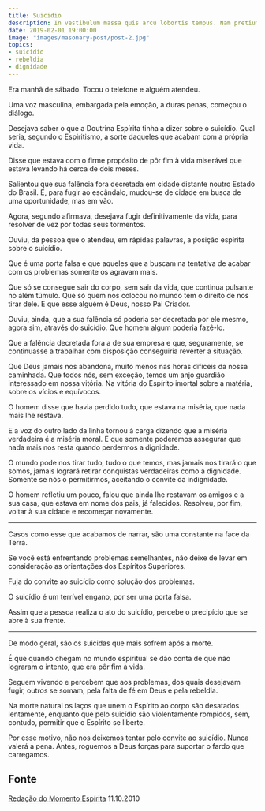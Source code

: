 ```yaml
---
title: Suicidio
description: In vestibulum massa quis arcu lobortis tempus. Nam pretium arcu in odio vulputate luctus.
date: 2019-02-01 19:00:00
image: "images/masonary-post/post-2.jpg"
topics: 
- suicidio
- rebeldia
- dignidade
---
```


Era manhã de sábado. Tocou o telefone e alguém atendeu.

Uma voz masculina, embargada pela emoção, a duras penas, começou o diálogo.

Desejava saber o que a Doutrina Espírita tinha a dizer sobre o suicídio. Qual seria, segundo o Espiritismo, a sorte daqueles que acabam com a própria vida.

Disse que estava com o firme propósito de pôr fim à vida miserável que estava levando há cerca de dois meses.

Salientou que sua falência fora decretada em cidade distante noutro Estado do Brasil. E, para fugir ao escândalo, mudou-se de cidade em busca de uma oportunidade, mas em vão.

Agora, segundo afirmava, desejava fugir definitivamente da vida, para resolver de vez por todas seus tormentos.

Ouviu, da pessoa que o atendeu, em rápidas palavras, a posição espírita sobre o suicídio.

Que é uma porta falsa e que aqueles que a buscam na tentativa de acabar com os problemas somente os agravam mais.

Que só se consegue sair do corpo, sem sair da vida, que continua pulsante no além túmulo. Que só quem nos colocou no mundo tem o direito de nos tirar dele. E que esse alguém é Deus, nosso Pai Criador.

Ouviu, ainda, que a sua falência só poderia ser decretada por ele mesmo, agora sim, através do suicídio. Que homem algum poderia fazê-lo.

Que a falência decretada fora a de sua empresa e que, seguramente, se continuasse a trabalhar com disposição conseguiria reverter a situação.

Que Deus jamais nos abandona, muito menos nas horas difíceis da nossa caminhada. Que todos nós, sem exceção, temos um anjo guardião interessado em nossa vitória. Na vitória do Espírito imortal sobre a matéria, sobre os vícios e equívocos.

O homem disse que havia perdido tudo, que estava na miséria, que nada mais lhe restava.

E a voz do outro lado da linha tornou à carga dizendo que a miséria verdadeira é a miséria moral. E que somente poderemos assegurar que nada mais nos resta quando perdermos a dignidade.

O mundo pode nos tirar tudo, tudo o que temos, mas jamais nos tirará o que somos, jamais logrará retirar conquistas verdadeiras como a dignidade. Somente se nós o permitirmos, aceitando o convite da indignidade.

O homem refletiu um pouco, falou que ainda lhe restavam os amigos e a sua casa, que estava em nome dos pais, já falecidos. Resolveu, por fim, voltar à sua cidade e recomeçar novamente.

*   *   *

 Casos como esse que acabamos de narrar, são uma constante na face da Terra.

Se você está enfrentando problemas semelhantes, não deixe de levar em consideração as orientações dos Espíritos Superiores.

Fuja do convite ao suicídio como solução dos problemas.

O suicídio é um terrível engano, por ser uma porta falsa.

Assim que a pessoa realiza o ato do suicídio, percebe o precipício que se abre à sua frente.

*   *   *

De modo geral, são os suicidas que mais sofrem após a morte.

É que quando chegam no mundo espiritual se dão conta de que não lograram o intento, que era pôr fim à vida.

Seguem vivendo e percebem que aos problemas, dos quais desejavam fugir, outros se somam, pela falta de fé em Deus e pela rebeldia.

Na morte natural os laços que unem o Espírito ao corpo são desatados lentamente, enquanto que pelo suicídio são violentamente rompidos, sem, contudo, permitir que o Espírito se liberte.

Por esse motivo, não nos deixemos tentar pelo convite ao suicídio. Nunca valerá a pena. Antes, roguemos a Deus forças para suportar o fardo que carregamos.

## Fonte
[Redação do Momento Espírita](http://www.momento.com.br/pt/ler_texto.php?id=590)
11.10.2010

